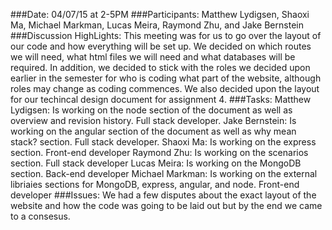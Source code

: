 ###Date:
04/07/15 at 2-5PM
###Participants:
Matthew Lydigsen, Shaoxi Ma, Michael Markman, Lucas Meira, Raymond Zhu,
and Jake Bernstein
###Discussion HighLights:
This meeting was for us to go over the layout of our code and how everything
will be set up. We decided on which routes we will need, what html files we will
need and what databases will be required. In addition, we decided to stick
with the roles we decided upon earlier in the semester for who is coding what
part of the website, although roles may change as coding commences. We also
decided upon the layout for our techincal design document for assignment 4.
###Tasks:
Matthew Lydigsen: Is working on the node section of the document as well as
overview and revision history. Full stack developer.
Jake Bernstein: Is working on the angular section of the document as well as
why mean stack? section. Full stack developer.
Shaoxi Ma: Is working on the express section. Front-end developer
Raymond Zhu: Is working on the scenarios section. Full stack developer
Lucas Meira: Is working on the MongoDB section. Back-end developer
Michael Markman: Is working on the external libriaies sections for MongoDB,
express, angular, and node. Front-end developer
###Issues:
We had a few disputes about the exact layout of the website and how the code
was going to be laid out but by the end we came to a consesus.
